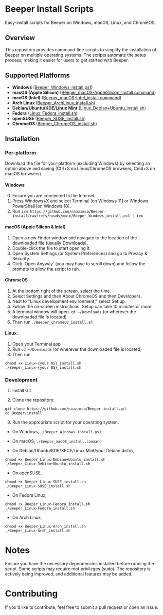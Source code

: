 # Beeper Install Scripts  

Easy-install scripts for Beeper on Windows, macOS, Linux, and ChromeOS.  

## Overview  

This repository provides command-line scripts to simplify the installation of Beeper on multiple operating systems. The scripts automate the setup process, making it easier for users to get started with Beeper.  

## Supported Platforms  

- **Windows** ([Beeper_Windows_install.ps1](https://github.com/naazimco/Beeper-install/raw/refs/heads/main/Beeper_Windows_install.ps1))  
- **macOS (Apple Silicon)** ([Beeper_macOS-AppleSilicon_install.command](https://github.com/naazimco/Beeper-install/raw/refs/heads/main/Beeper_macOS-AppleSilicon_install.command))
- **macOS (Intel)** ([Beeper_macOS-Intel_install.command](https://github.com/naazimco/Beeper-install/raw/refs/heads/main/Beeper_macOS-Intel_install.command))  
- **Arch Linux** ([Beeper_ArchLinux_install.sh](https://github.com/naazimco/Beeper-install/raw/refs/heads/main/Beeper_Linux-Arch_install.sh))  
- **Debian/Ubuntu/KDE/Linux Mint** ([Linux_Debian+Ubuntu_install.sh](https://github.com/naazimco/Beeper-install/raw/refs/heads/main/Beeper_Linux-Debian+Ubuntu_install.sh))  
- **Fedora** ([Linux_Fedora_install.sh](https://github.com/naazimco/Beeper-install/raw/refs/heads/main/Beeper_Linux-Fedora_install.sh))  
- **openSUSE** ([Beeper_SUSE_install.sh](https://github.com/naazimco/Beeper-install/raw/refs/heads/main/Beeper_Linux-SUSE_install.sh))  
- **ChromeOS** ([Beeper_ChromeOS_install.sh](https://github.com/naazimco/Beeper-install/raw/refs/heads/main/Beeper_ChromeOS_install.sh))  

## Installation  

### Per-platform
Download the file for your platform (excluding Windows) by selecting an option above and saving (Ctrl+S on Linux/ChromeOS browsers, Cmd+S on macOS browsers).

#### Windows
0. Ensure you are connected to the Internet.
1. Press Windows+X and select Terminal [on Windows 11] or Windows PowerShell [on Windows 10].  
2. Run `irm https://github.com/naazimco/Beeper-install/raw/refs/heads/main/Beeper_Windows_install.ps1 | iex`

#### macOS (Apple Silicon & Intel)
1. Open a new Finder window and navigate to the location of the downloaded file (usually Downloads).
2. Double-click the file to start opening it.
3. Open System Settings (or System Preferences) and go to Privacy & Security.
4. Click 'Open Anyway' (you may have to scroll down) and follow the prompts to allow the script to run.

#### ChromeOS
1. At the bottom right of the screen, select the time.
2. Select Settings and then About ChromeOS and then Developers.
3. Next to "Linux development environment," select Set up.
4. Follow the on-screen instructions. Setup can take 10 minutes or more.
5. A terminal window will open. `cd ~/Downloads` (or wherever the downloaded file is located)
6. Then run `./Beeper_ChromeOS_install.sh`

#### Linux:
1. Open your Terminal app
2. Run `cd ~/Downloads` (or wherever the downloaded file is located)
3. Then run
```
chmod +x Linux-{your OS}_install.sh
./Beeper_Linux-{your OS}_install.sh
```

### Development

1. Install Git

2. Clone the repository:  
```
git clone https://github.com/naazimco/Beeper-install.git
cd Beeper-install
```

3. Run the appropriate script for your operating system.

- On Windows, `./Beeper_Windows_install.ps1`

- On macOS, `./Beeper_macOS_install.command`

- On Debian/Ubuntu/KDE/XFCE/Linux Mint/your Debian distro,
```
chmod +x Beeper_Linux-Debian+Ubuntu_install.sh
./Beeper_Linux-Debian+Ubuntu_install.sh
```

- On openSUSE,
```
chmod +x Beeper_Linux-SUSE_install.sh
./Beeper_Linux-SUSE_install.sh
```

- On Fedora Linux,
```
chmod +x Beeper_Linux-Fedora_install.sh
./Beeper_Linux-Fedora_install.sh
```
- On Arch Linux,
```
chmod +x Beeper_Linux-Arch_install.sh
./Beeper_Linux-Arch_install.sh
```
# Notes

Ensure you have the necessary dependencies installed before running the script.
Some scripts may require root privileges (sudo).
The repository is actively being improved, and additional features may be added.

# Contributing

If you'd like to contribute, feel free to submit a pull request or open an issue.
